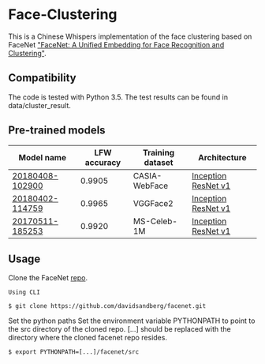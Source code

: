 # Face-Clustering

This is a Chinese Whispers implementation of the face clustering based on FaceNet ["FaceNet: A Unified Embedding for Face Recognition and Clustering"](http://arxiv.org/abs/1503.03832).

## Compatibility
The code is tested with Python 3.5. The test results can be found in data/cluster_result.

## Pre-trained models
| Model name      | LFW accuracy | Training dataset | Architecture |
|-----------------|--------------|------------------|-------------|
| [20180408-102900](https://drive.google.com/open?id=1R77HmFADxe87GmoLwzfgMu_HY0IhcyBz) | 0.9905        | CASIA-WebFace    | [Inception ResNet v1](https://github.com/davidsandberg/facenet/blob/master/src/models/inception_resnet_v1.py) |
| [20180402-114759](https://drive.google.com/open?id=1EXPBSXwTaqrSC0OhUdXNmKSh9qJUQ55-) | 0.9965        | VGGFace2      | [Inception ResNet v1](https://github.com/davidsandberg/facenet/blob/master/src/models/inception_resnet_v1.py) |
| [20170511-185253](https://drive.google.com/open?id=1b0_w4Z7F7UONWWF69MHXjM9x4it1hJp_) | 0.9920        | MS-Celeb-1M      | [Inception ResNet v1](https://github.com/davidsandberg/facenet/blob/master/src/models/inception_resnet_v1.py) |

## Usage

Clone the FaceNet [repo](https://github.com/davidsandberg/facenet).

	Using CLI

	$ git clone https://github.com/davidsandberg/facenet.git

Set the python paths
	Set the environment variable PYTHONPATH to point to the src directory of the cloned repo. [...] should be replaced with the directory where the cloned facenet repo resides.
	
	$ export PYTHONPATH=[...]/facenet/src
	
